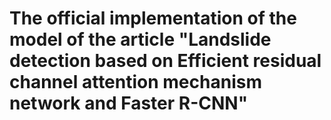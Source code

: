 # The official implementation of the model of the article "Landslide detection based on Efficient residual channel attention mechanism network and Faster R-CNN"
